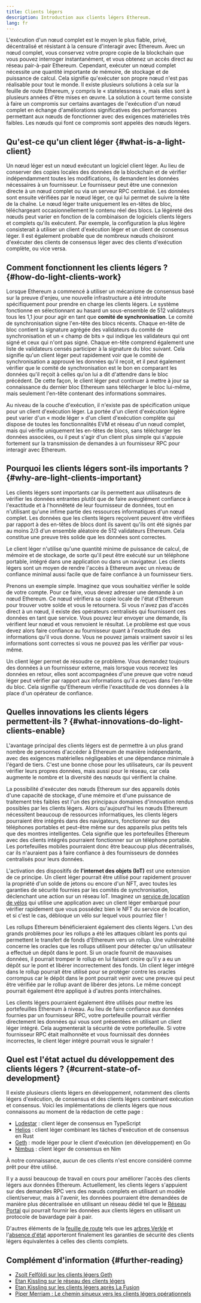 ```yaml
---
title: Clients légers
description: Introduction aux clients légers Ethereum.
lang: fr
---
```


L'exécution d'un nœud complet est le moyen le plus fiable, privé, décentralisé et résistant à la censure d'interagir avec Ethereum. Avec un nœud complet, vous conservez votre propre copie de la blockchain que vous pouvez interroger instantanément, et vous obtenez un accès direct au réseau pair-à-pair Ethereum. Cependant, exécuter un nœud complet nécessite une quantité importante de mémoire, de stockage et de puissance de calcul. Cela signifie qu'exécuter son propre nœud n'est pas réalisable pour tout le monde. Il existe plusieurs solutions à cela sur la feuille de route Ethereum, y compris le « statelessness », mais elles sont à plusieurs années d'être mises en œuvre. La solution à court terme consiste à faire un compromis sur certains avantages de l'exécution d'un nœud complet en échange d'améliorations significatives des performances permettant aux nœuds de fonctionner avec des exigences matérielles très faibles. Les nœuds qui font ce compromis sont appelés des nœuds légers.

## Qu'est-ce qu'un client léger {#what-is-a-light-client}

Un nœud léger est un nœud exécutant un logiciel client léger. Au lieu de conserver des copies locales des données de la blockchain et de vérifier indépendamment toutes les modifications, ils demandent les données nécessaires à un fournisseur. Le fournisseur peut être une connexion directe à un nœud complet ou via un serveur RPC centralisé. Les données sont ensuite vérifiées par le nœud léger, ce qui lui permet de suivre la tête de la chaîne. Le nœud léger traite uniquement les en-têtes de bloc, téléchargeant occasionnellement le contenu réel des blocs. La légèreté des nœuds peut varier en fonction de la combinaison de logiciels clients légers et complets qu'ils exécutent. Par exemple, la configuration la plus légère consisterait à utiliser un client d'exécution léger et un client de consensus léger. Il est également probable que de nombreux nœuds choisiront d'exécuter des clients de consensus léger avec des clients d'exécution complète, ou vice versa.

## Comment fonctionnent les clients légers ? {#how-do-light-clients-work}

Lorsque Ethereum a commencé à utiliser un mécanisme de consensus basé sur la preuve d'enjeu, une nouvelle infrastructure a été introduite spécifiquement pour prendre en charge les clients légers. Le système fonctionne en sélectionnant au hasard un sous-ensemble de 512 validateurs tous les 1,1 jour pour agir en tant que **comité de synchronisation**. Le comité de synchronisation signe l'en-tête des blocs récents. Chaque en-tête de bloc contient la signature agrégée des validateurs du comité de synchronisation et un « champ de bits » qui indique les validateurs qui ont signé et ceux qui n'ont pas signé. Chaque en-tête comprend également une liste de validateurs censés participer à la signature du bloc suivant. Cela signifie qu'un client léger peut rapidement voir que le comité de synchronisation a approuvé les données qu'il reçoit, et il peut également vérifier que le comité de synchronisation est le bon en comparant les données qu'il reçoit à celles qu'on lui a dit d'attendre dans le bloc précédent. De cette façon, le client léger peut continuer à mettre à jour sa connaissance du dernier bloc Ethereum sans télécharger le bloc lui-même, mais seulement l'en-tête contenant des informations sommaires.

Au niveau de la couche d'exécution, il n'existe pas de spécification unique pour un client d'exécution léger. La portée d'un client d'exécution légère peut varier d'un « mode léger » d'un client d'exécution complète qui dispose de toutes les fonctionnalités EVM et réseau d'un nœud complet, mais qui vérifie uniquement les en-têtes de blocs, sans télécharger les données associées, ou il peut s'agir d'un client plus simple qui s'appuie fortement sur la transmission de demandes à un fournisseur RPC pour interagir avec Ethereum.

## Pourquoi les clients légers sont-ils importants ? {#why-are-light-clients-important}

Les clients légers sont importants car ils permettent aux utilisateurs de vérifier les données entrantes plutôt que de faire aveuglément confiance à l'exactitude et à l'honnêteté de leur fournisseur de données, tout en n'utilisant qu'une infime partie des ressources informatiques d'un nœud complet. Les données que les clients légers reçoivent peuvent être vérifiées par rapport à des en-têtes de blocs dont ils savent qu'ils ont été signés par au moins 2/3 d'un ensemble aléatoire de 512 validateurs Ethereum. Cela constitue une preuve très solide que les données sont correctes.

Le client léger n'utilise qu'une quantité minime de puissance de calcul, de mémoire et de stockage, de sorte qu'il peut être exécuté sur un téléphone portable, intégré dans une application ou dans un navigateur. Les clients légers sont un moyen de rendre l'accès à Ethereum avec un niveau de confiance minimal aussi facile que de faire confiance à un fournisseur tiers.

Prenons un exemple simple. Imaginez que vous souhaitiez vérifier le solde de votre compte. Pour ce faire, vous devez adresser une demande à un nœud Ethereum. Ce nœud vérifiera sa copie locale de l'état d'Ethereum pour trouver votre solde et vous le retournera. Si vous n'avez pas d'accès direct à un nœud, il existe des opérateurs centralisés qui fournissent ces données en tant que service. Vous pouvez leur envoyer une demande, ils vérifient leur nœud et vous renvoient le résultat. Le problème est que vous devez alors faire confiance au fournisseur quant à l'exactitude des informations qu'il vous donne. Vous ne pouvez jamais vraiment savoir si les informations sont correctes si vous ne pouvez pas les vérifier par vous-même.

Un client léger permet de résoudre ce problème. Vous demandez toujours des données à un fournisseur externe, mais lorsque vous recevez les données en retour, elles sont accompagnées d'une preuve que votre nœud léger peut vérifier par rapport aux informations qu'il a reçues dans l'en-tête du bloc. Cela signifie qu'Ethereum vérifie l'exactitude de vos données à la place d'un opérateur de confiance.

## Quelles innovations les clients légers permettent-ils ? {#what-innovations-do-light-clients-enable}

L'avantage principal des clients légers est de permettre à un plus grand nombre de personnes d'accéder à Ethereum de manière indépendante, avec des exigences matérielles négligeables et une dépendance minimale à l'égard de tiers. C'est une bonne chose pour les utilisateurs, car ils peuvent vérifier leurs propres données, mais aussi pour le réseau, car cela augmente le nombre et la diversité des nœuds qui vérifient la chaîne.

La possibilité d'exécuter des nœuds Ethereum sur des appareils dotés d'une capacité de stockage, d'une mémoire et d'une puissance de traitement très faibles est l'un des principaux domaines d'innovation rendus possibles par les clients légers. Alors qu'aujourd'hui les nœuds Ethereum nécessitent beaucoup de ressources informatiques, les clients légers pourraient être intégrés dans des navigateurs, fonctionner sur des téléphones portables et peut-être même sur des appareils plus petits tels que des montres intelligentes. Cela signifie que les portefeuilles Ethereum avec des clients intégrés pourraient fonctionner sur un téléphone portable. Les portefeuilles mobiles pourraient donc être beaucoup plus décentralisés, car ils n'auraient pas à faire confiance à des fournisseurs de données centralisés pour leurs données.

L'activation des dispositifs de **l'internet des objets (IoT)** est une extension de ce principe. Un client léger pourrait être utilisé pour rapidement prouver la propriété d'un solde de jetons ou encore d'un NFT, avec toutes les garanties de sécurité fournies par les comités de synchronisation, déclenchant une action sur un réseau IoT. Imaginez un [service de location de vélos](https://youtu.be/ZHNrAXf3RDE?t=929) qui utilise une application avec un client léger embarqué pour vérifier rapidement que vous possédez bien le NFT du service de location, et si c'est le cas, débloque un vélo sur lequel vous pourriez filer !

Les rollups Ethereum bénéficieraient également des clients légers. L'un des grands problèmes pour les rollups a été les attaques ciblant les ponts qui permettent le transfert de fonds d'Ethereum vers un rollup. Une vulnérabilité concerne les oracles que les rollups utilisent pour détecter qu'un utilisateur a effectué un dépôt dans le pont. Si un oracle fournit de mauvaises données, il pourrait tromper le rollup en lui faisant croire qu'il y a eu un dépôt sur le pont et libérer incorrectement des fonds. Un client léger intégré dans le rollup pourrait être utilisé pour se protéger contre les oracles corrompus car le dépôt dans le pont pourrait venir avec une preuve qui peut être vérifiée par le rollup avant de libérer des jetons. Le même concept pourrait également être appliqué à d'autres ponts interchaînes.

Les clients légers pourraient également être utilisés pour mettre les portefeuilles Ethereum à niveau. Au lieu de faire confiance aux données fournies par un fournisseur RPC, votre portefeuille pourrait vérifier directement les données qui vous sont présentées en utilisant un client léger intégré. Cela augmenterait la sécurité de votre portefeuille. Si votre fournisseur RPC était malhonnête et vous fournissait des données incorrectes, le client léger intégré pourrait vous le signaler !

## Quel est l'état actuel du développement des clients légers ? {#current-state-of-development}

Il existe plusieurs clients légers en développement, notamment des clients légers d'exécution, de consensus et des clients légers combinant exécution et consensus. Voici les implémentations de clients légers que nous connaissons au moment de la rédaction de cette page :

- [Lodestar](https://github.com/ChainSafe/lodestar/tree/unstable/packages/light-client) : client léger de consensus en TypeScript
- [Helios](https://github.com/a16z/helios) : client léger combinant les tâches d'exécution et de consensus en Rust
- [Geth](https://github.com/ethereum/go-ethereum/tree/master/beacon/light) : mode léger pour le client d'exécution (en développement) en Go
- [Nimbus](https://nimbus.guide/el-light-client.html) : client léger de consensus en Nim

À notre connaissance, aucun de ces clients n'est encore considéré comme prêt pour être utilisé.

Il y a aussi beaucoup de travail en cours pour améliorer l'accès des clients légers aux données Ethereum. Actuellement, les clients légers s'appuient sur des demandes RPC vers des nœuds complets en utilisant un modèle client/serveur, mais à l'avenir, les données pourraient être demandées de manière plus décentralisée en utilisant un réseau dédié tel que le [Réseau Portal](https://www.ethportal.net/) qui pourrait fournir les données aux clients légers en utilisant un protocole de bavardage pair à pair.

D'autres éléments de la [feuille de route](/roadmap/) tels que les [arbres Verkle](/roadmap/verkle-trees/) et l'[absence d'état](/roadmap/statelessness/) apporteront finalement les garanties de sécurité des clients légers équivalentes à celles des clients complets.

## Complément d'information {#further-reading}

- [Zsolt Felföldi sur les clients légers Geth](https://www.youtube.com/watch?v=EPZeFXau-RE)
- [Etan Kissling sur le réseau des clients légers](https://www.youtube.com/watch?v=85MeiMA4dD8)
- [Etan Kissling sur les clients légers après La Fusion](https://www.youtube.com/watch?v=ZHNrAXf3RDE)
- [Piper Merriam : Le chemin sinueux vers les clients légers opérationnels](https://snakecharmers.ethereum.org/the-winding-road-to-functional-light-clients/)
